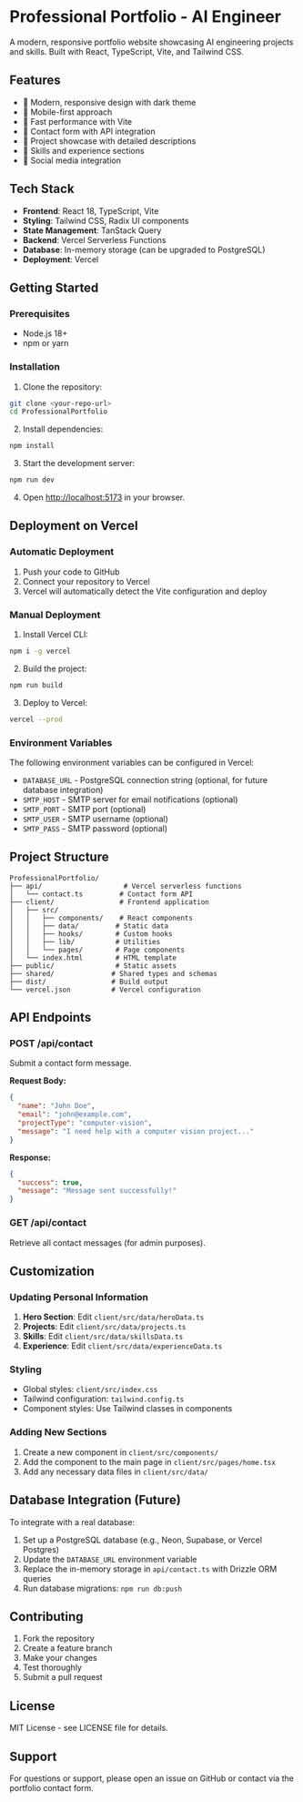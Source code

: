 # Professional Portfolio - AI Engineer

A modern, responsive portfolio website showcasing AI engineering projects and skills. Built with React, TypeScript, Vite, and Tailwind CSS.

## Features

- 🎨 Modern, responsive design with dark theme
- 📱 Mobile-first approach
- 🚀 Fast performance with Vite
- 📧 Contact form with API integration
- 🎯 Project showcase with detailed descriptions
- 💼 Skills and experience sections
- 🔗 Social media integration

## Tech Stack

- **Frontend**: React 18, TypeScript, Vite
- **Styling**: Tailwind CSS, Radix UI components
- **State Management**: TanStack Query
- **Backend**: Vercel Serverless Functions
- **Database**: In-memory storage (can be upgraded to PostgreSQL)
- **Deployment**: Vercel

## Getting Started

### Prerequisites

- Node.js 18+ 
- npm or yarn

### Installation

1. Clone the repository:
```bash
git clone <your-repo-url>
cd ProfessionalPortfolio
```

2. Install dependencies:
```bash
npm install
```

3. Start the development server:
```bash
npm run dev
```

4. Open [http://localhost:5173](http://localhost:5173) in your browser.

## Deployment on Vercel

### Automatic Deployment

1. Push your code to GitHub
2. Connect your repository to Vercel
3. Vercel will automatically detect the Vite configuration and deploy

### Manual Deployment

1. Install Vercel CLI:
```bash
npm i -g vercel
```

2. Build the project:
```bash
npm run build
```

3. Deploy to Vercel:
```bash
vercel --prod
```

### Environment Variables

The following environment variables can be configured in Vercel:

- `DATABASE_URL` - PostgreSQL connection string (optional, for future database integration)
- `SMTP_HOST` - SMTP server for email notifications (optional)
- `SMTP_PORT` - SMTP port (optional)
- `SMTP_USER` - SMTP username (optional)
- `SMTP_PASS` - SMTP password (optional)

## Project Structure

```
ProfessionalPortfolio/
├── api/                    # Vercel serverless functions
│   └── contact.ts         # Contact form API
├── client/                # Frontend application
│   ├── src/
│   │   ├── components/    # React components
│   │   ├── data/         # Static data
│   │   ├── hooks/        # Custom hooks
│   │   ├── lib/          # Utilities
│   │   └── pages/        # Page components
│   └── index.html        # HTML template
├── public/               # Static assets
├── shared/              # Shared types and schemas
├── dist/                # Build output
└── vercel.json          # Vercel configuration
```

## API Endpoints

### POST /api/contact
Submit a contact form message.

**Request Body:**
```json
{
  "name": "John Doe",
  "email": "john@example.com",
  "projectType": "computer-vision",
  "message": "I need help with a computer vision project..."
}
```

**Response:**
```json
{
  "success": true,
  "message": "Message sent successfully!"
}
```

### GET /api/contact
Retrieve all contact messages (for admin purposes).

## Customization

### Updating Personal Information

1. **Hero Section**: Edit `client/src/data/heroData.ts`
2. **Projects**: Edit `client/src/data/projects.ts`
3. **Skills**: Edit `client/src/data/skillsData.ts`
4. **Experience**: Edit `client/src/data/experienceData.ts`

### Styling

- Global styles: `client/src/index.css`
- Tailwind configuration: `tailwind.config.ts`
- Component styles: Use Tailwind classes in components

### Adding New Sections

1. Create a new component in `client/src/components/`
2. Add the component to the main page in `client/src/pages/home.tsx`
3. Add any necessary data files in `client/src/data/`

## Database Integration (Future)

To integrate with a real database:

1. Set up a PostgreSQL database (e.g., Neon, Supabase, or Vercel Postgres)
2. Update the `DATABASE_URL` environment variable
3. Replace the in-memory storage in `api/contact.ts` with Drizzle ORM queries
4. Run database migrations: `npm run db:push`

## Contributing

1. Fork the repository
2. Create a feature branch
3. Make your changes
4. Test thoroughly
5. Submit a pull request

## License

MIT License - see LICENSE file for details.

## Support

For questions or support, please open an issue on GitHub or contact via the portfolio contact form. 